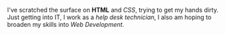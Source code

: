 I've scratched the surface on **HTML** and *CSS*, trying to get my hands dirty. Just getting into IT, I work as a *help desk technician*, I also am hoping to broaden my skills into *Web Development*.
